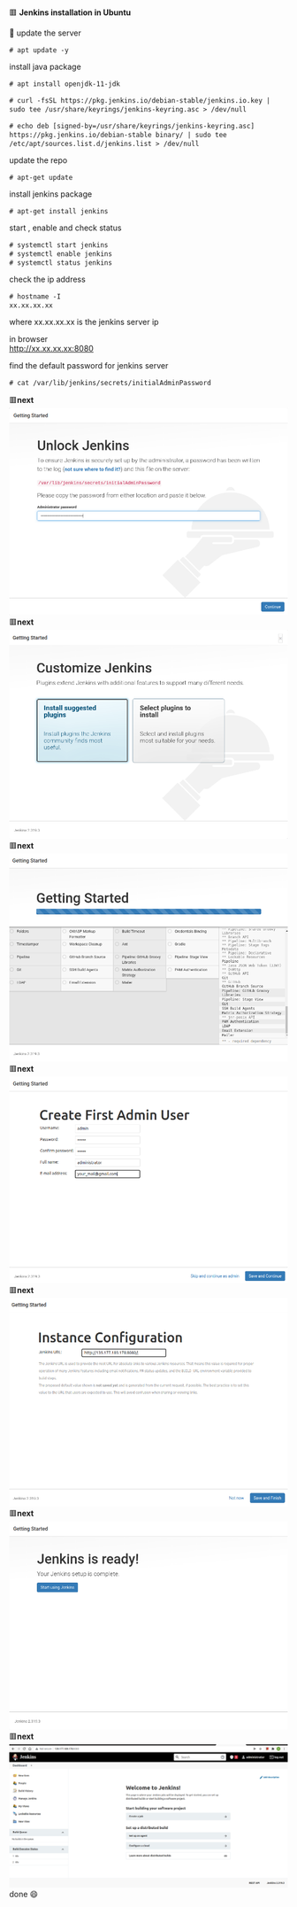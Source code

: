 :red_square: __Jenkins installation in Ubuntu__

:small_blue_diamond: update the server
```
# apt update -y
```
install java package
```
# apt install openjdk-11-jdk
```
```
# curl -fsSL https://pkg.jenkins.io/debian-stable/jenkins.io.key | sudo tee /usr/share/keyrings/jenkins-keyring.asc > /dev/null
```
```
# echo deb [signed-by=/usr/share/keyrings/jenkins-keyring.asc] https://pkg.jenkins.io/debian-stable binary/ | sudo tee /etc/apt/sources.list.d/jenkins.list > /dev/null
```
update the repo
```
# apt-get update
```
install jenkins package
```
# apt-get install jenkins
```
start , enable and check status
```
# systemctl start jenkins
# systemctl enable jenkins
# systemctl status jenkins
```
check the ip address
```
# hostname -I
xx.xx.xx.xx
```
where xx.xx.xx.xx is the jenkins server ip

in browser
\
http://xx.xx.xx.xx:8080

find the default password for jenkins server
```
# cat /var/lib/jenkins/secrets/initialAdminPassword
```
:red_square:__next__
\
![title](Images/3.png)
:red_square:__next__
\
![title](Images/4.png)
:red_square:__next__
\
![title](Images/5.png)
:red_square:__next__
\
![title](Images/6.png)
:red_square:__next__
\
![title](Images/7.png)
:red_square:__next__
\
![title](Images/8.png)
:red_square:__next__
\
![title](Images/9.png)
\
done :smile:








